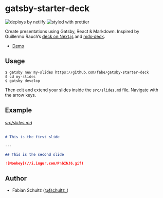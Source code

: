 # gatsby-starter-deck

[![deploys by netlify](https://img.shields.io/badge/deploys%20by-netlify-00c7b7.svg)](https://www.netlify.com)
[![styled with prettier](https://img.shields.io/badge/styled_with-prettier-ff69b4.svg)](https://github.com/prettier/prettier)

Create presentations using Gatsby, React & Markdown. Inspired by Guillermo Rauch’s [deck on Next.js](https://deck.now.sh/) and [mdx-deck](https://github.com/jxnblk/mdx-deck).

* [Demo](//gatsby-deck.netlify.com)

## Usage

    $ gatsby new my-slides https://github.com/fabe/gatsby-starter-deck
    $ cd my-slides
    $ gatsby develop

Then edit and extend your slides inside the `src/slides.md` file. Navigate with the arrow keys.

## Example

###### [src/slides.md](src/slides.md)

```md
# This is the first slide

---

## This is the second slide

![Monkey](//i.imgur.com/PnbINJ6.gif)
```

## Author

* Fabian Schultz ([@fschultz\_](https://twitter.com/fschultz_))
